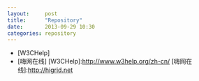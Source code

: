```yaml
---
layout:     post
title:      "Repository"
date:       2013-09-29 10:30
categories: repository 
---
```


- [W3CHelp]       
- [嗨网在线]
[W3CHelp]:http://www.w3help.org/zh-cn/
[嗨网在线]:http://higrid.net 

